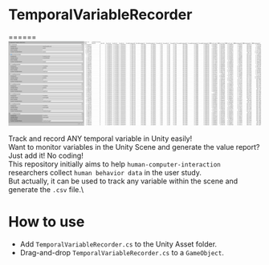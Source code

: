 # TemporalVariableRecorder
======
![TemporalVariableRecorder_Img](https://raw.githubusercontent.com/LixiangZhao98/TemporalVariableRecorder/master/TemporalVariableRecorder.png "TemporalVariableRecorder_Img")

Track and record ANY temporal variable in Unity easily!\
Want to monitor variables in the Unity Scene and generate the value report? Just add it! No coding!\
This repository initially aims to help `human-computer-interaction` researchers collect `human behavior data` in the user study.\
But actually, it can be used to track any variable within the scene and generate the `.csv` file.\

# How to use
- Add `TemporalVariableRecorder.cs` to the Unity Asset folder.
- Drag-and-drop `TemporalVariableRecorder.cs` to a `GameObject`.
